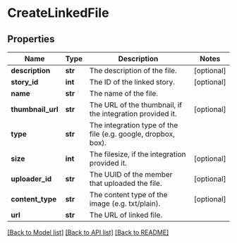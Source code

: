 # CreateLinkedFile

## Properties
Name | Type | Description | Notes
------------ | ------------- | ------------- | -------------
**description** | **str** | The description of the file. | [optional] 
**story_id** | **int** | The ID of the linked story. | [optional] 
**name** | **str** | The name of the file. | 
**thumbnail_url** | **str** | The URL of the thumbnail, if the integration provided it. | [optional] 
**type** | **str** | The integration type of the file (e.g. google, dropbox, box). | 
**size** | **int** | The filesize, if the integration provided it. | [optional] 
**uploader_id** | **str** | The UUID of the member that uploaded the file. | [optional] 
**content_type** | **str** | The content type of the image (e.g. txt/plain). | [optional] 
**url** | **str** | The URL of linked file. | 

[[Back to Model list]](../README.md#documentation-for-models) [[Back to API list]](../README.md#documentation-for-api-endpoints) [[Back to README]](../README.md)

